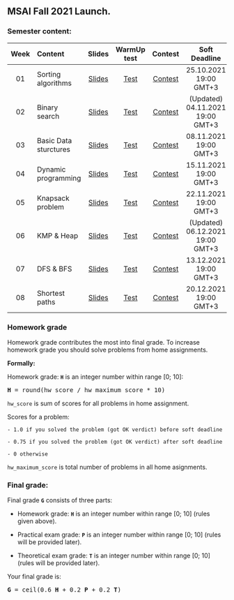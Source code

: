 ## MSAI Fall 2021 Launch.

### Semester content:

[ContestID_W01]: https://contest.yandex.ru/contest/29728/?lang=en
[ContestID_W02]: https://contest.yandex.ru/contest/30878/?lang=en
[ContestID_W03]: https://contest.yandex.ru/contest/31044/?lang=en
[ContestID_W04]: https://contest.yandex.ru/contest/31229/?lang=en
[ContestID_W05]: https://contest.yandex.ru/contest/31516/?lang=en
[ContestID_W06]: https://contest.yandex.ru/contest/32018/?lang=en
[ContestID_W07]: https://contest.yandex.ru/contest/32240/?lang=en
[ContestID_W08]: https://contest.yandex.ru/contest/32241/?lang=en
[ContestID_W09]: https://contest.yandex.ru/contest/32242/?lang=en
[ContestID_W10]: https://contest.yandex.ru/contest/32243/?lang=en

[WarmUp_test_W01]: https://forms.gle/ag1RuRBqV44cgEBk9
[WarmUp_test_W02]: https://forms.gle/rCvoWJ45ASP4c9J87
[WarmUp_test_W03]: https://forms.gle/x8ghk8HtQ9Fbu1cTA
[WarmUp_test_W04]: https://forms.gle/Hr7zayVzCm22NNLf9
[WarmUp_test_W05]: https://forms.gle/JJgv5e5NJBoF8GVL9
[WarmUp_test_W06]: https://forms.gle/AATgnscjw36tyUsV6
[WarmUp_test_W07]: https://forms.gle/RTFfFUrX9XX7i4PQ7
[WarmUp_test_W08]: https://forms.gle/Vuc9T94azE1Za7vJ9
[WarmUp_test_W09]: https://forms.gle/iLLJyqgNGnaPRaL17
[WarmUp_test_W10]: https://forms.gle/ppfmW9rWUo3z6NSm9
[WarmUp_test_W11]: https://forms.gle/yqXMZ1xBn8mkpTvQA

[Slides_W01]: ../master/week01_sorting_algorithms/MSAI.2021.Algo.W01.slides.pdf
[Slides_W02]: ../master/week02_binary_search/MSAI.2021.Algo.W02.slides.pdf
[Slides_W03]: ../master/week03_basic_data_structures/MSAI.2021.Algo.W03.slides.pdf
[Slides_W04]: ../master/week04_dynamic_programming/MSAI.2021.Algo.W04.slides.pdf
[Slides_W05]: ../master/week05_knapsack/MSAI.2021.Algo.W05.slides.pdf
[Slides_W06]: ../master/week06_kmp_heap/MSAI.2021.Algo.W06.slides.pdf
[Slides_W07]: ../master/week07_dfs_bfs/MSAI.2021.Algo.W07.slides.pdf
[Slides_W08]: ../master/week08_shortest_paths/MSAI.2021.Algo.W08.slides.pdf
[Slides_W09]: ../master/week09_rsq_rmq/MSAI.2021.Algo.W09.slides.pdf
[Slides_W10]: ../master/week10_hashing/MSAI.2021.Algo.W10.slides.pdf
[Slides_W11]: ../master/week11_binary_search_tree/MSAI.2021.Algo.W11.slides.pdf

| Week   | Content                | Slides               | WarmUp test             | Contest                  | Soft Deadline          |
|:------:|:-----------------------|:--------------------:|:-----------------------:|:------------------------:|:----------------------:|
| 01     | Sorting algorithms     | [Slides][Slides_W01] | [Test][WarmUp_test_W01] | [Contest][ContestID_W01] | 25.10.2021 19:00 GMT+3 |
| 02     | Binary search          | [Slides][Slides_W02] | [Test][WarmUp_test_W02] | [Contest][ContestID_W02] | (Updated) 04.11.2021 19:00 GMT+3 |
| 03     | Basic Data sturctures  | [Slides][Slides_W03] | [Test][WarmUp_test_W03] | [Contest][ContestID_W03] | 08.11.2021 19:00 GMT+3 |
| 04     | Dynamic programming    | [Slides][Slides_W04] | [Test][WarmUp_test_W04] | [Contest][ContestID_W04] | 15.11.2021 19:00 GMT+3 |
| 05     | Knapsack problem       | [Slides][Slides_W05] | [Test][WarmUp_test_W05] | [Contest][ContestID_W05] | 22.11.2021 19:00 GMT+3 |
| 06     | KMP & Heap             | [Slides][Slides_W06] | [Test][WarmUp_test_W06] | [Contest][ContestID_W06] | (Updated) 06.12.2021 19:00 GMT+3 |
| 07     | DFS & BFS              | [Slides][Slides_W07] | [Test][WarmUp_test_W07] | [Contest][ContestID_W07] | 13.12.2021 19:00 GMT+3 |
| 08     | Shortest paths         | [Slides][Slides_W08] | [Test][WarmUp_test_W08] | [Contest][ContestID_W08] | 20.12.2021 19:00 GMT+3 |
<!---                                                                                                                                                                          
| 09     | RSQ & RMQ              | [Slides][Slides_W09] | [Test][WarmUp_test_W09] | [Contest][ContestID_W09] | 27.12.2021 19:00 GMT+3 |
| 10     | Hashing                | [Slides][Slides_W10] | [Test][WarmUp_test_W10] | [Contest][ContestID_W10] | ??.12.2021 19:00 GMT+3 |
| 11     | Binary Search Tree     | [Slides][Slides_W11] | None                    | None                     | None                   |
--->

<!--- Strict deadline for all home assignments is 25.01.2021 20:00 GMT+3. --->

<!---
### Exams:

You will have **practical** and **theoretical** exams.

**Practical exam** problems and rules will be shared <date>. Strict deadline for practical exam submissions is <date>

Information about **theoretical exam** can be found [here](<link>).
--->

### Homework grade
Homework grade contributes the most into final grade. To increase homework grade you should solve problems from home assignments.

**Formally:**

Homework grade: **`H`** is an integer number within range [0; 10]:
<pre><b>H</b> = round(hw_score / hw_maximum_score * 10)</pre>

`hw_score` is sum of scores for all problems in home assignment.

Scores for a problem:

    - 1.0 if you solved the problem (got OK verdict) before soft deadline
    
    - 0.75 if you solved the problem (got OK verdict) after soft deadline
    
    - 0 otherwise

`hw_maximum_score` is total number of problems in all home asignments.


### Final grade:
Final grade **`G`** consists of three parts:

- Homework grade: **`H`** is an integer number within range [0; 10] (rules given above).

- Practical exam grade: **`P`** is an integer number within range [0; 10] (rules will be provided later).

- Theoretical exam grade: **`T`** is an integer number within range [0; 10] (rules will be provided later).

Your final grade is:
<pre><b>G</b> = ceil(0.6 <b>H</b> + 0.2 <b>P</b> + 0.2 <b>T</b>)</pre>
